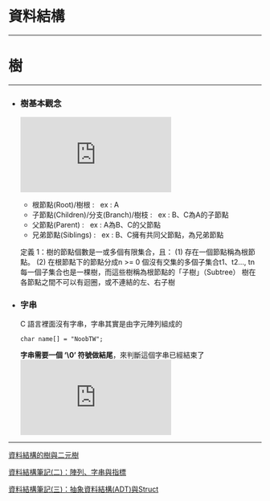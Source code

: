 # 資料結構
*****
# 樹
*****

+ ### 樹基本觀念  
	![](http://120.101.70.10/ds/lib/exe/fetch.php?media=wiki:complete_binary_tree.jpg) 
	+ 根節點(Root)/樹根 :  
		ex : A
	+ 子節點(Children)/分支(Branch)/樹枝 :  
		ex : B、C為A的子節點
	+ 父節點(Parent) :  
		ex : A為B、C的父節點
	+ 兄弟節點(Siblings) :  
		ex : B、C擁有共同父節點，為兄弟節點
	
	定義 1：樹的節點個數是一或多個有限集合，且：
	(1) 存在一個節點稱為根節點。
	(2) 在根節點下的節點分成n >= 0 個沒有交集的多個子集合t1、t2…, tn
	每一個子集合也是一棵樹，而這些樹稱為根節點的「子樹」（Subtree）
	樹在各節點之間不可以有迴圈，或不連結的左、右子樹
	

+ ### 字串  
	C 語言裡面沒有字串，字串其實是由字元陣列組成的
	```
	char name[] = "NoobTW";
	```
	**字串需要一個 ‘\0’ 符號做結尾**，來判斷這個字串已經結束了  
	![](http://120.101.70.10/ds/lib/exe/fetch.php?media=wiki:complete_binary_tree.jpg)  

	
*****
[資料結構的樹與二元樹](http://wayne.cif.takming.edu.tw/datastru/tree.pdf)  

[資料結構筆記(二)：陣列、字串與指標](https://noob.tw/data-structure-array)  

[資料結構筆記(三)：抽象資料結構(ADT)與Struct](https://noob.tw/data-structure-adt)  
